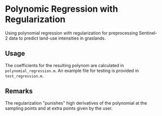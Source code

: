 # Polynomic Regression with Regularization
Using polynomial regression with regularization for preprocessing Sentinel-2 data to predict land-use intensities in graslands.

## Usage
The coefficients for the resulting polynom are calculated in `polynomial_regression.m`.
An example file for testing is provided in `test_regression.m`.

## Remarks
The regularization "punishes" high derivatives of the polynomial at the sampling points and at extra points given by the user.
